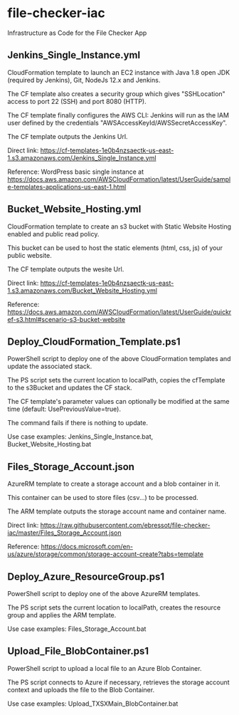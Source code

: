 # file-checker-iac
Infrastructure as Code for the File Checker App

## Jenkins_Single_Instance.yml
CloudFormation template to launch an EC2 instance with Java 1.8 open JDK (required by Jenkins), Git, NodeJs 12.x and Jenkins.

The CF template also creates a security group which gives "SSHLocation" access to port 22 (SSH) and port 8080 (HTTP).

The CF template finally configures the AWS CLI: Jenkins will run as the IAM user defined by the credentials "AWSAccessKeyId/AWSSecretAccessKey".

The CF template outputs the Jenkins Url.

Direct link: https://cf-templates-1e0b4nzsaectk-us-east-1.s3.amazonaws.com/Jenkins_Single_Instance.yml

Reference: WordPress basic single instance at https://docs.aws.amazon.com/AWSCloudFormation/latest/UserGuide/sample-templates-applications-us-east-1.html

## Bucket_Website_Hosting.yml
CloudFormation template to create an s3 bucket with Static Website Hosting enabled and public read policy.

This bucket can be used to host the static elements (html, css, js) of your public website.

The CF template outputs the wesite Url.

Direct link: https://cf-templates-1e0b4nzsaectk-us-east-1.s3.amazonaws.com/Bucket_Website_Hosting.yml

Reference: https://docs.aws.amazon.com/AWSCloudFormation/latest/UserGuide/quickref-s3.html#scenario-s3-bucket-website

## Deploy_CloudFormation_Template.ps1
PowerShell script to deploy one of the above CloudFormation templates and update the associated stack.

The PS script sets the current location to localPath, copies the cfTemplate to the s3Bucket and updates the CF stack.

The CF template's parameter values can optionally be modified at the same time (default: UsePreviousValue=true).

The command fails if there is nothing to update.

Use case examples: Jenkins_Single_Instance.bat, Bucket_Website_Hosting.bat

## Files_Storage_Account.json
AzureRM template to create a storage account and a blob container in it.

This container can be used to store files (csv...) to be processed.

The ARM template outputs the storage account name and container name.

Direct link: https://raw.githubusercontent.com/ebressot/file-checker-iac/master/Files_Storage_Account.json

Reference: https://docs.microsoft.com/en-us/azure/storage/common/storage-account-create?tabs=template

## Deploy_Azure_ResourceGroup.ps1
PowerShell script to deploy one of the above AzureRM templates.

The PS script sets the current location to localPath, creates the resource group and applies the ARM template.

Use case examples: Files_Storage_Account.bat

## Upload_File_BlobContainer.ps1
PowerShell script to upload a local file to an Azure Blob Container.

The PS script connects to Azure if necessary, retrieves the storage account context and uploads the file to the Blob Container.

Use case examples: Upload_TXSXMain_BlobContainer.bat
